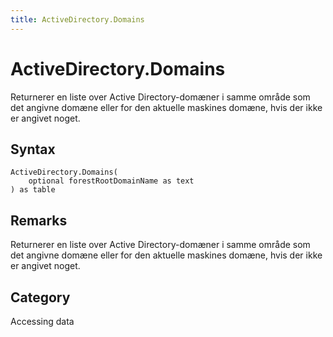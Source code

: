 ```yaml
---
title: ActiveDirectory.Domains
---
```


# ActiveDirectory.Domains


Returnerer en liste over Active Directory-domæner i samme område som det angivne domæne eller for den aktuelle maskines domæne, hvis der ikke er angivet noget.


## Syntax

```powerquery
ActiveDirectory.Domains(
    optional forestRootDomainName as text
) as table
```


## Remarks

Returnerer en liste over Active Directory-domæner i samme område som det angivne domæne eller for den aktuelle maskines domæne, hvis der ikke er angivet noget.



## Category
Accessing data
